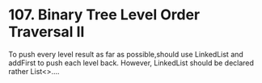 # 107. Binary Tree Level Order Traversal II
To push every level result as far as possible,should use LinkedList and addFirst to push each level back. However, LinkedList should be declared rather List<>....
